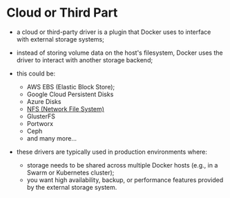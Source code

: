 # Cloud or Third Part

- a cloud or third-party driver is a plugin that Docker uses to interface with external storage systems;
- instead of storing volume data on the host's filesystem, Docker uses the driver to interact with another storage backend;
- this could be:
  - AWS EBS (Elastic Block Store);
  - Google Cloud Persistent Disks
  - Azure Disks
  - [NFS (Network File System)](../nfs/definition/definition.md)
  - GlusterFS
  - Portworx
  - Ceph
  - and many more...


- these drivers are typically used in production environments where:
  - storage needs to be shared across multiple Docker hosts (e.g., in a Swarm or Kubernetes cluster);
  - you want high availability, backup, or performance features provided by the external storage system.

